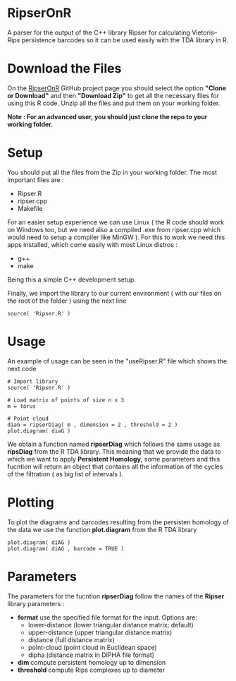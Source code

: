 # RipserOnR

A parser for the output of the C++ library Ripser for calculating Vietoris–Rips persistence barcodes so it can be used easily with the TDA library in R.

# Download the Files

On the [RipserOnR](https://github.com/holt0102/RipserOnR) GitHub project page you should select the option **"Clone or Download"** and then **"Download Zip"** to get all the necessary files for using this R code. Unzip all the files and put them on your working folder.

**Note : For an advanced user, you should just clone the repo to your working folder.**

# Setup

You should put all the files from the Zip in your working folder. The most important files are :

* Ripser.R
* ripser.cpp
* Makefile

For an easier setup experience we can use Linux ( the R code should work on Windows too, but we need also a compiled .exe from ripser.cpp which would need to setup a compiler like MinGW ). For this to work we need this apps installed, which come easily with most Linux distros :

* g++
* make

Being this a simple C++ development setup. 

Finally, we import the library to our current environment ( with our files on the root of the folder ) using the next line 

```
source( 'Ripser.R' )
```

# Usage 

An example of usage can be seen in the "useRipser.R" file which shows the next code

```
# Import library  
source( 'Ripser.R' )

# Load matrix of points of size n x 3
m = torus

# Point cloud
diaG = ripserDiag( m , dimension = 2 , threshold = 2 )
plot.diagram( diaG )
```

We obtain a function named **ripserDiag** which follows the same usage as **ripsDiag** from the R TDA library. This meaning that we provide the data to which we want to apply **Persistent Homology**, some parameters and this fucntion will return an object that contains all the information of the cycles of the filtration ( as big list of intervals ).

# Plotting

To plot the diagrams and barcodes resulting from the persisten homology of the data we use the function **plot.diagram** from the R TDA library

```
plot.diagram( diAG )
plot.diagram( diAG , barcode = TRUE )
```

# Parameters
The parameters for the fucntion **ripserDiag** follow the names of the **Ripser** library parameters :

- **format**         use the specified file format for the input. Options are:
  - lower-distance (lower triangular distance matrix; default)
  - upper-distance (upper triangular distance matrix)
  - distance       (full distance matrix)
  - point-cloud    (point cloud in Euclidean space)
  - dipha          (distance matrix in DIPHA file format)
- **dim <k>**        compute persistent homology up to dimension <k>
- **threshold <t>**  compute Rips complexes up to diameter <t>

